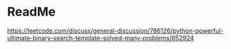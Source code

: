 # ReadMe

https://leetcode.com/discuss/general-discussion/786126/python-powerful-ultimate-binary-search-template-solved-many-problems/652924